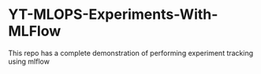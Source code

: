 # YT-MLOPS-Experiments-With-MLFlow
This repo has a complete demonstration of performing experiment tracking using mlflow
